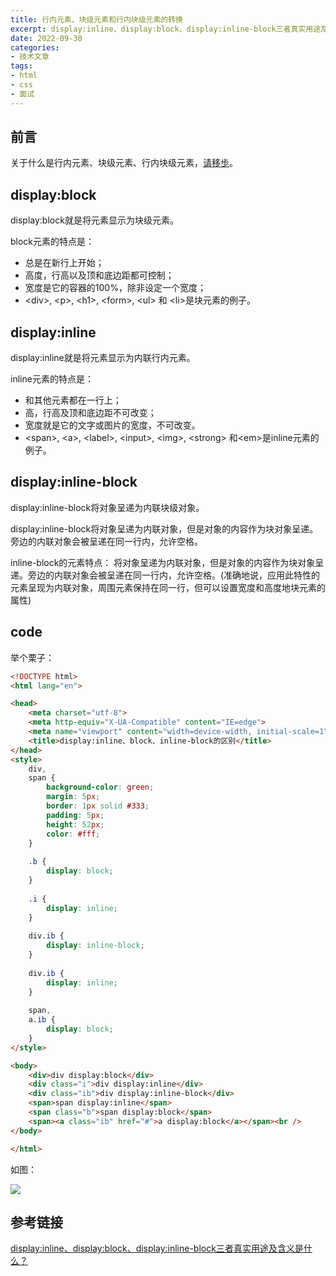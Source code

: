 ```yaml
---
title: 行内元素、块级元素和行内块级元素的转换
excerpt: display:inline、display:block、display:inline-block三者真实用途及含义是什么
date: 2022-09-30
categories:
- 技术文章
tags:
- html
- css
- 面试
---
```


## 前言
关于什么是行内元素、块级元素、行内块级元素，[请移步](https://shuangxunian.gitee.io/2020/08/25/%E8%A1%8C%E5%86%85%E5%85%83%E7%B4%A0/)。

## display:block
display:block就是将元素显示为块级元素。

block元素的特点是：
- 总是在新行上开始；
- 高度，行高以及顶和底边距都可控制；
- 宽度是它的容器的100%，除非设定一个宽度；
- &lt;div&gt;, &lt;p&gt;, &lt;h1&gt;, &lt;form&gt;, &lt;ul&gt; 和 &lt;li&gt;是块元素的例子。

## display:inline
display:inline就是将元素显示为内联行内元素。

inline元素的特点是：
- 和其他元素都在一行上；
- 高，行高及顶和底边距不可改变；
- 宽度就是它的文字或图片的宽度，不可改变。
- &lt;span&gt;, &lt;a&gt;, &lt;label&gt;, &lt;input&gt;, &lt;img&gt;, &lt;strong&gt; 和&lt;em&gt;是inline元素的例子。

## display:inline-block
display:inline-block将对象呈递为内联块级对象。

display:inline-block将对象呈递为内联对象，但是对象的内容作为块对象呈递。旁边的内联对象会被呈递在同一行内，允许空格。

inline-block的元素特点：
将对象呈递为内联对象，但是对象的内容作为块对象呈递。旁边的内联对象会被呈递在同一行内，允许空格。(准确地说，应用此特性的元素呈现为内联对象，周围元素保持在同一行，但可以设置宽度和高度地块元素的属性)

## code
举个栗子：

```html
<!DOCTYPE html>
<html lang="en">

<head>
    <meta charset="utf-8">
    <meta http-equiv="X-UA-Compatible" content="IE=edge">
    <meta name="viewport" content="width=device-width, initial-scale=1">
    <title>display:inline、block、inline-block的区别</title>
</head>
<style>
    div,
    span {
        background-color: green;
        margin: 5px;
        border: 1px solid #333;
        padding: 5px;
        height: 52px;
        color: #fff;
    }
    
    .b {
        display: block;
    }
    
    .i {
        display: inline;
    }
    
    div.ib {
        display: inline-block;
    }
    
    div.ib {
        display: inline;
    }
    
    span,
    a.ib {
        display: block;
    }
</style>

<body>
    <div>div display:block</div>
    <div class="i">div display:inline</div>
    <div class="ib">div display:inline-block</div>
    <span>span display:inline</span>
    <span class="b">span display:block</span>
    <span><a class="ib" href="#">a display:block</a></span><br />
</body>

</html>
```

如图：

![](https://api2.mubu.com/v3/document_image/be50f56e-3606-4317-a7e5-1c9ac9c16048-3807603.jpg)

## 参考链接
[display:inline、display:block、display:inline-block三者真实用途及含义是什么？](https://blog.csdn.net/sinat_34719507/article/details/53512509)